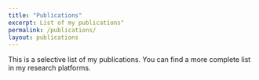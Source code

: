 ```yaml
---
title: "Publications"
excerpt: List of my publications"
permalink: /publications/
layout: publications
---
```


This is a selective list of my publications. You can find a more complete
list in my research platforms.
